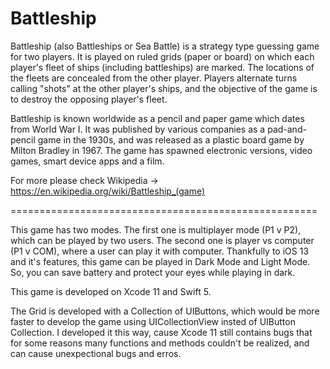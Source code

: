 # Battleship

Battleship (also Battleships or Sea Battle) is a strategy type guessing game for two players.
It is played on ruled grids (paper or board) on which each player's fleet of ships (including battleships) are marked.
The locations of the fleets are concealed from the other player.
Players alternate turns calling "shots" at the other player's ships, and the objective of the game is to destroy the opposing player's fleet.

Battleship is known worldwide as a pencil and paper game which dates from World War I.
It was published by various companies as a pad-and-pencil game in the 1930s, and was released as a plastic board game by Milton Bradley in 1967.
The game has spawned electronic versions, video games, smart device apps and a film.

For more please check Wikipedia -> https://en.wikipedia.org/wiki/Battleship_(game)

=====================================================

This game has two modes. The first one is multiplayer mode (P1 v P2), which can be played by two users.
The second one is player vs computer (P1 v COM), where a user can play it with computer.
Thankfully to iOS 13 and it's features, this game can be played in Dark Mode and Light Mode.
So, you can save battery and protect your eyes while playing in dark.


This game is developed on Xcode 11 and Swift 5.

The Grid is developed with a Collection of UIButtons, which would be more faster to develop the game using UICollectionView insted of UIButton Collection. 
I developed it this way, cause Xcode 11 still contains bugs that for some reasons many functions and methods couldn't be realized, and can cause unexpectional bugs and erros.
